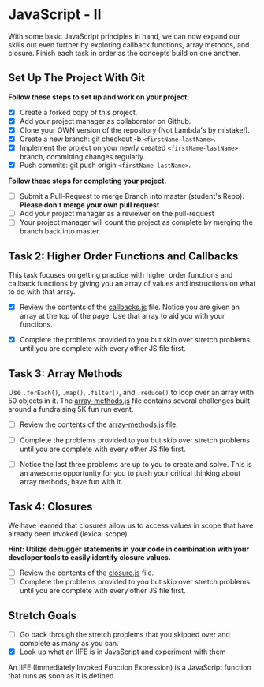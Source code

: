 # JavaScript - II

With some basic JavaScript principles in hand, we can now expand our skills out even further by exploring callback functions, array methods, and closure. Finish each task in order as the concepts build on one another.

## Set Up The Project With Git

**Follow these steps to set up and work on your project:**

- [x] Create a forked copy of this project.
- [x] Add your project manager as collaborator on Github.
- [x] Clone your OWN version of the repository (Not Lambda's by mistake!).
- [x] Create a new branch: git checkout -b `<firstName-lastName>`.
- [x] Implement the project on your newly created `<firstName-lastName>` branch, committing changes regularly.
- [x] Push commits: git push origin `<firstName-lastName>`.

**Follow these steps for completing your project.**

- [ ] Submit a Pull-Request to merge <firstName-lastName> Branch into master (student's Repo). **Please don't merge your own pull request**
- [ ] Add your project manager as a reviewer on the pull-request
- [ ] Your project manager will count the project as complete by merging the branch back into master.

## Task 2: Higher Order Functions and Callbacks

This task focuses on getting practice with higher order functions and callback functions by giving you an array of values and instructions on what to do with that array.

- [x] Review the contents of the [callbacks.js](assignments/callbacks.js) file. Notice you are given an array at the top of the page. Use that array to aid you with your functions.

- [x] Complete the problems provided to you but skip over stretch problems until you are complete with every other JS file first.

## Task 3: Array Methods

Use `.forEach()`, `.map()`, `.filter()`, and `.reduce()` to loop over an array with 50 objects in it. The [array-methods.js](assignments/array-methods.js) file contains several challenges built around a fundraising 5K fun run event.

- [ ] Review the contents of the [array-methods.js](assignments/array-methods.js) file.

- [ ] Complete the problems provided to you but skip over stretch problems until you are complete with every other JS file first.

- [ ] Notice the last three problems are up to you to create and solve. This is an awesome opportunity for you to push your critical thinking about array methods, have fun with it.

## Task 4: Closures

We have learned that closures allow us to access values in scope that have already been invoked (lexical scope).

**Hint: Utilize debugger statements in your code in combination with your developer tools to easily identify closure values.**

- [ ] Review the contents of the [closure.js](assignments/closure.js) file.
- [ ] Complete the problems provided to you but skip over stretch problems until you are complete with every other JS file first.

## Stretch Goals

- [ ] Go back through the stretch problems that you skipped over and complete as many as you can.
- [x] Look up what an IIFE is in JavaScript and experiment with them

An IIFE (Immediately Invoked Function Expression) is a JavaScript function that runs as soon as it is defined.
